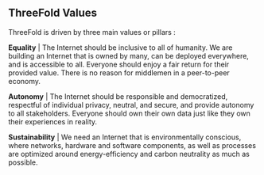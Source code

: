 ## ThreeFold Values

ThreeFold is driven by three main values or pillars :

**Equality** | The Internet should be inclusive to all of humanity. We are building an Internet that is owned by many, can be deployed everywhere, and is accessible to all. Everyone should enjoy a fair return for their provided value. There is no reason for middlemen in a peer-to-peer economy.

**Autonomy** | The Internet should be responsible and democratized, respectful of individual privacy, neutral, and secure, and provide autonomy to  all stakeholders. Everyone should own their own data just like they own their experiences in reality.

**Sustainability** | We need an Internet that is environmentally conscious, where networks, hardware and software components, as well as processes are optimized around energy-efficiency and carbon neutrality as much as possible.